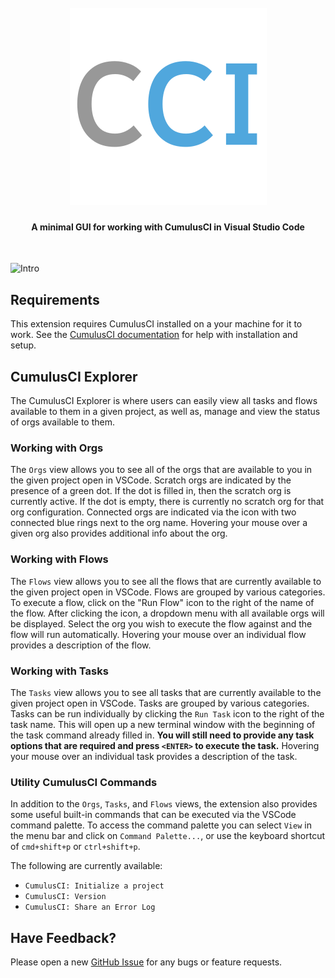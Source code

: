 <h1 align="center">
  <br>
  <!-- TODO: Update link to marketplace listing once published -->
  <a href="#">
    <img src="https://raw.githubusercontent.com/SFDO-Tooling/cci-vscode/main/media/images/cci-logo.png?token=ABORMOR55C27ABODDQKRBDDBBG42I">
  </a>
</h1>

<h4 align="center">A minimal GUI for working with CumulusCI in Visual Studio Code</h4>
<br>

![Intro](media/intro.gif)

## Requirements

This extension requires CumulusCI installed on a your machine for it to
work. See the [CumulusCI
documentation](https://cumulusci.readthedocs.io/en/latest/get_started.html#install-cumulusci)
for help with installation and setup.

## CumulusCI Explorer

The CumulusCI Explorer is where users can easily view all tasks and
flows available to them in a given project, as well as, manage and view
the status of orgs available to them.

### Working with Orgs

The `Orgs` view allows you to see all of the orgs that are available to
you in the given project open in VSCode. Scratch orgs are indicated by
the presence of a green dot. If the dot is filled in, then the scratch
org is currently active. If the dot is empty, there is currently no scratch
org for that org configuration. Connected orgs are indicated via the icon
with two connected blue rings next to the org name. Hovering your mouse
over a given org also provides additional info about the org.

### Working with Flows

The `Flows` view allows you to see all the flows that are currently
available to the given project open in VSCode. Flows are grouped by
various categories. To execute a flow, click on the \"Run Flow\" icon to
the right of the name of the flow. After clicking the icon, a dropdown
menu with all available orgs will be displayed. Select the org you wish
to execute the flow against and the flow will run automatically. Hovering
your mouse over an individual flow provides a description of the flow.

### Working with Tasks

The `Tasks` view allows you to see all tasks that are currently
available to the given project open in VSCode. Tasks are grouped by
various categories. Tasks can be run individually by clicking the
`Run Task` icon to the right of the task name. This will open up a new
terminal window with the beginning of the task command already filled
in. **You will still need to provide any task options that are required
and press `<ENTER>` to execute the task.** Hovering your mouse over
an individual task provides a description of the task.

### Utility CumulusCI Commands

In addition to the `Orgs`, `Tasks`, and `Flows` views, the extension
also provides some useful built-in commands that can be executed via the
VSCode command palette. To access the command palette you can select
`View` in the menu bar and click on `Command Palette...`, or use the
keyboard shortcut of `cmd+shift+p` or `ctrl+shift+p`.

The following are currently available:

-   `CumulusCI: Initialize a project`
-   `CumulusCI: Version`
-   `CumulusCI: Share an Error Log`

## Have Feedback?

Please open a new [GitHub
Issue](https://github.com/SFDO-Tooling/cci-vscode/issues) for any bugs
or feature requests.
